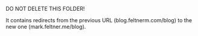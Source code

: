 DO NOT DELETE THIS FOLDER!

It contains redirects from the previous URL (blog.feltnerm.com/blog) to the new one
(mark.feltner.me/blog).
